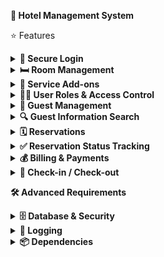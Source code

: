 **🏨 Hotel Management System**
<br/>

⭐ Features
<details>
<summary><b>🚪 Secure Login</b></summary>
Status: Ongoing
Implement login functionality for at least two user roles from the database.
</details>

<details>
<summary><b>🛏️ Room Management</b></summary>
Status: Upcoming
Set up different room types and their corresponding rates.
</details>

<details>
<summary><b>🧺 Service Add-ons</b></summary>
Status: Upcoming
Add services like Food and Laundry to guest bills.
</details>

<details>
<summary><b>🧑‍💼 User Roles & Access Control</b></summary>
Status: Upcoming
Define user roles (e.g., Front Desk, Admin) with specific permissions.
</details>

<details>
<summary><b>👥 Guest Management</b></summary>
Status: Upcoming
Handle Guest information (Add, Edit, View, Delete) for up to 50 records.
</details>

<details>
<summary><b>🔍 Guest Information Search</b></summary>
Status: Upcoming
Implement a search function to quickly find guest details.
</details>

<details>
<summary><b>🗓️ Reservations</b></summary>
Status: Upcoming
Create and manage guest reservations.
</details>

<details>
<summary><b>✅ Reservation Status Tracking</b></summary>
Status: Upcoming
Track reservation status: Pending, Confirmed, or Cancelled.
</details>

<details>
<summary><b>💰 Billing & Payments</b></summary>
Status: Upcoming
Handle guest billing and process payments.
</details>

<details>
<summary><b>🔑 Check-in / Check-out</b></summary>
Status: Upcoming
Manage the guest check-in and check-out process.
</details>

**🛠️ Advanced Requirements**
<br>
<details>
<summary><b>🗄️ Database & Security</b></summary>
Status: Upcoming
Stored Procedures: Implement database stored procedures.
Database Views: Create optimized database views.
Transactions: Ensure data integrity with database transactions and rollbacks.
Configuration: Store database connection strings securely in a configuration file.
</details>

<details>
<summary><b>📝 Logging</b></summary>
Status: Upcoming
Log Files: Save application logs to a text file for debugging and monitoring.
</details>

<details>
  <summary><b>📦 Dependencies</b></summary>
  - Guna.UI2.WinForms (version 2.0.4.7)
</details>

